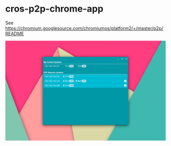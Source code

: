 # cros-p2p-chrome-app

See https://chromium.googlesource.com/chromiumos/platform2/+/master/p2p/README

<img src="https://raw.githubusercontent.com/beaufortfrancois/cros-p2p-chrome-app/master/screenshot.png">
